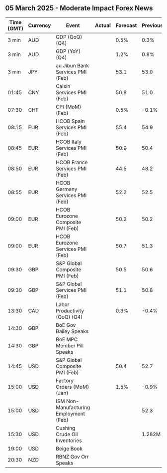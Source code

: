 ## 05 March 2025 - Moderate Impact Forex News

| Time (GMT) | Currency | Event | Actual | Forecast | Previous |
|------|----------|-------|--------|----------|----------|
| 3 min | AUD | GDP (QoQ) (Q4) |  | 0.5% | 0.3% |
| 3 min | AUD | GDP (YoY) (Q4) |  | 1.2% | 0.8% |
| 3 min | JPY | au Jibun Bank Services PMI (Feb) |  | 53.1 | 53.0 |
| 01:45 | CNY | Caixin Services PMI (Feb) |  | 50.8 | 51.0 |
| 07:30 | CHF | CPI (MoM) (Feb) |  | 0.5% | -0.1% |
| 08:15 | EUR | HCOB Spain Services PMI (Feb) |  | 55.4 | 54.9 |
| 08:45 | EUR | HCOB Italy Services PMI (Feb) |  | 50.9 | 50.4 |
| 08:50 | EUR | HCOB France Services PMI (Feb) |  | 44.5 | 48.2 |
| 08:55 | EUR | HCOB Germany Services PMI (Feb) |  | 52.2 | 52.5 |
| 09:00 | EUR | HCOB Eurozone Composite PMI (Feb) |  | 50.2 | 50.2 |
| 09:00 | EUR | HCOB Eurozone Services PMI (Feb) |  | 50.7 | 51.3 |
| 09:30 | GBP | S&P Global Composite PMI (Feb) |  | 50.5 | 50.6 |
| 09:30 | GBP | S&P Global Services PMI (Feb) |  | 51.1 | 50.8 |
| 13:30 | CAD | Labor Productivity (QoQ) (Q4) |  | 0.3% | -0.4% |
| 14:30 | GBP | BoE Gov Bailey Speaks |  |  |  |
| 14:30 | GBP | BoE MPC Member Pill Speaks |  |  |  |
| 14:45 | USD | S&P Global Composite PMI (Feb) |  | 50.4 | 52.7 |
| 15:00 | USD | Factory Orders (MoM) (Jan) |  | 1.5% | -0.9% |
| 15:00 | USD | ISM Non-Manufacturing Employment (Feb) |  |  | 52.3 |
| 15:30 | USD | Cushing Crude Oil Inventories |  |  | 1.282M |
| 19:00 | USD | Beige Book |  |  |  |
| 20:30 | NZD | RBNZ Gov Orr Speaks |  |  |  |
